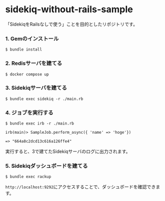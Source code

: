 # sidekiq-without-rails-sample

「SidekiqをRailsなしで使う」ことを目的としたリポジトリです。

### 1. Gemのインストール

```
$ bundle install
```

### 2. Redisサーバを建てる

```
$ docker compose up
```

### 3. Sidekiqサーバを建てる

```
$ bundle exec sidekiq -r ./main.rb
```

### 4. ジョブを実行する

```
$ bundle exec irb -r ./main.rb

irb(main)> SampleJob.perform_async({ 'name' => 'hoge'})

=> "664a8c2dcd13c616a126ffe4"
```

実行すると、3で建てたSidekiqサーバのログに出力されます。

### 5. Sidekiqダッシュボードを建てる

```
$ bundle exec rackup
```

`http://localhost:9292`にアクセスすることで、ダッシュボードを確認できます。
